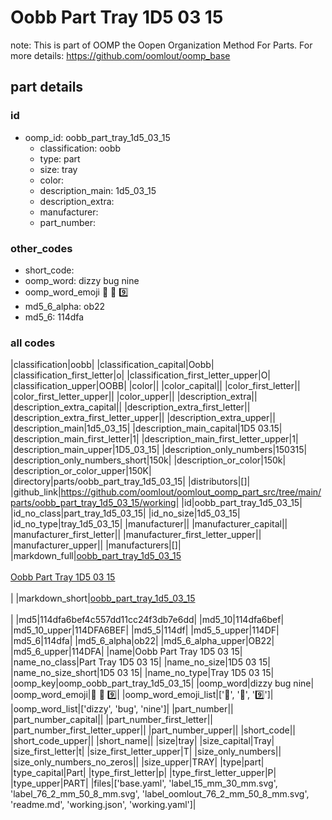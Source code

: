 # Oobb Part Tray 1D5 03 15  

note: This is part of OOMP the Oopen Organization Method For Parts. For more details: https://github.com/oomlout/oomp_base

##  part details





### id
* oomp_id: oobb_part_tray_1d5_03_15
  * classification: oobb
  * type: part
  * size: tray
  * color: 
  * description_main: 1d5_03_15
  * description_extra: 
  * manufacturer: 
  * part_number: 

### other_codes
* short_code: 
* oomp_word: dizzy bug nine
* oomp_word_emoji :dizzy: :bug: :nine:
* md5_6_alpha: ob22
* md5_6: 114dfa

### all codes 
|classification|oobb|
|classification_capital|Oobb|
|classification_first_letter|o|
|classification_first_letter_upper|O|
|classification_upper|OOBB|
|color||
|color_capital||
|color_first_letter||
|color_first_letter_upper||
|color_upper||
|description_extra||
|description_extra_capital||
|description_extra_first_letter||
|description_extra_first_letter_upper||
|description_extra_upper||
|description_main|1d5_03_15|
|description_main_capital|1D5 03.15|
|description_main_first_letter|1|
|description_main_first_letter_upper|1|
|description_main_upper|1D5_03_15|
|description_only_numbers|150315|
|description_only_numbers_short|150k|
|description_or_color|150k|
|description_or_color_upper|150K|
|directory|parts/oobb_part_tray_1d5_03_15|
|distributors|[]|
|github_link|https://github.com/oomlout/oomlout_oomp_part_src/tree/main/parts/oobb_part_tray_1d5_03_15/working|
|id|oobb_part_tray_1d5_03_15|
|id_no_class|part_tray_1d5_03_15|
|id_no_size|1d5_03_15|
|id_no_type|tray_1d5_03_15|
|manufacturer||
|manufacturer_capital||
|manufacturer_first_letter||
|manufacturer_first_letter_upper||
|manufacturer_upper||
|manufacturers|[]|
|markdown_full|[oobb_part_tray_1d5_03_15](https://github.com/oomlout/oomlout_oomp_part_src/tree/main/parts/oobb_part_tray_1d5_03_15/working)<br>[](https://github.com/oomlout/oomlout_oomp_part_src/tree/main/parts/oobb_part_tray_1d5_03_15/working)<br>[Oobb Part Tray 1D5 03 15](https://github.com/oomlout/oomlout_oomp_part_src/tree/main/parts/oobb_part_tray_1d5_03_15/working)<br><br>|
|markdown_short|[oobb_part_tray_1d5_03_15](https://github.com/oomlout/oomlout_oomp_part_src/tree/main/parts/oobb_part_tray_1d5_03_15/working)<br><br>|
|md5|114dfa6bef4c557dd11cc24f3db7e6dd|
|md5_10|114dfa6bef|
|md5_10_upper|114DFA6BEF|
|md5_5|114df|
|md5_5_upper|114DF|
|md5_6|114dfa|
|md5_6_alpha|ob22|
|md5_6_alpha_upper|OB22|
|md5_6_upper|114DFA|
|name|Oobb Part Tray 1D5 03 15|
|name_no_class|Part Tray 1D5 03 15|
|name_no_size|1D5 03 15|
|name_no_size_short|1D5 03 15|
|name_no_type|Tray 1D5 03 15|
|oomp_key|oomp_oobb_part_tray_1d5_03_15|
|oomp_word|dizzy bug nine|
|oomp_word_emoji|:dizzy: :bug: :nine:|
|oomp_word_emoji_list|[':dizzy:', ':bug:', ':nine:']|
|oomp_word_list|['dizzy', 'bug', 'nine']|
|part_number||
|part_number_capital||
|part_number_first_letter||
|part_number_first_letter_upper||
|part_number_upper||
|short_code||
|short_code_upper||
|short_name||
|size|tray|
|size_capital|Tray|
|size_first_letter|t|
|size_first_letter_upper|T|
|size_only_numbers||
|size_only_numbers_no_zeros||
|size_upper|TRAY|
|type|part|
|type_capital|Part|
|type_first_letter|p|
|type_first_letter_upper|P|
|type_upper|PART|
|files|['base.yaml', 'label_15_mm_30_mm.svg', 'label_76_2_mm_50_8_mm.svg', 'label_oomlout_76_2_mm_50_8_mm.svg', 'readme.md', 'working.json', 'working.yaml']|
